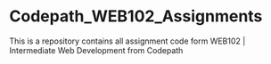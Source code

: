 # Codepath_WEB102_Assignments
This is a repository contains all assignment code form WEB102 | Intermediate Web Development from Codepath
